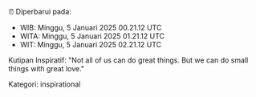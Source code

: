 ⏰ Diperbarui pada:
- WIB: Minggu, 5 Januari 2025 00.21.12 UTC
- WITA: Minggu, 5 Januari 2025 01.21.12 UTC
- WIT: Minggu, 5 Januari 2025 02.21.12 UTC

Kutipan Inspiratif:
"Not all of us can do great things. But we can do small things with great love."


Kategori: inspirational

